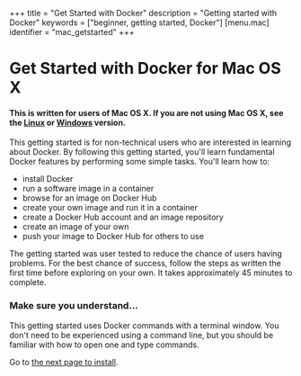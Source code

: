 +++
title = "Get Started with Docker"
description = "Getting started with Docker"
keywords = ["beginner, getting started, Docker"]
[menu.mac]
identifier = "mac_getstarted"
+++

# Get Started with Docker for Mac OS X

#### **This is written for users of Mac OS X. If you are not using Mac OS X, see the [Linux](../linux/started.md) or [Windows](../windows/started.md) version.**

This getting started is for non-technical users who are interested in learning about Docker. By following this getting started, you'll learn fundamental Docker features by performing some simple tasks. You'll learn how to:

* install Docker
* run a software image in a container
* browse for an image on Docker Hub
* create your own image and run it in a container
* create a Docker Hub account and an image repository
* create an image of your own
* push your image to Docker Hub for others to use

The getting started was user tested to reduce the chance of users having problems. For the best chance of success, follow the steps as written the first time before exploring on your own. It takes approximately 45 minutes to complete.


### Make sure you understand...

This getting started uses Docker commands with a terminal window. You don't need
to be experienced using a command line, but you should be familiar with how to
open one and type commands.

Go to [the next page to install](step_one.md).



&nbsp;

